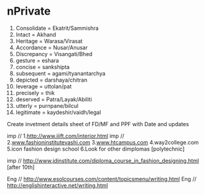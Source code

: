# nPrivate

1. Consolidate = Ekatrit/Sammishra
2. Intact = Akhand
3. Heritage = Warasa/Virasat
4. Accordance = Nusar/Anusar
5. Discrepancy = Visangati/Bhed
6. gesture = eshara
7. concise = sankshipta
8. subsequent = agami/tyanantarchya
9. depicted = darshaya/chitran
10. leverage = uttolan/pat
11. precisely = thik
12. deserved = Patra/Layak/Abiliti
13. utterly = purnpane/bilcul
14. legitimate = kaydeshir/vaidh/legal

Create invetment details sheet of FD/MF and PPF with Date and updates

imp // 1.http://www.iiift.com/interior.html
imp // 2.www.fashioninstitutevashi.com
3.www.htcampus.com
4.way2college.com
5.icon fashion design school
6.Look for other dimplomas [polytechnic]

imp // http://www.jdinstitute.com/diploma_course_in_fashion_designing.html [after 10th]

Eng // http://www.esolcourses.com/content/topicsmenu/writing.html
Eng // http://englishinteractive.net/writing.html





